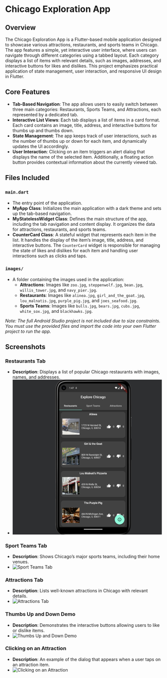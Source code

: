 # Chicago Exploration App

## Overview

The Chicago Exploration App is a Flutter-based mobile application designed to showcase various attractions, restaurants, and sports teams in Chicago. The app features a simple, yet interactive user interface, where users can navigate through different categories using a tabbed layout. Each category displays a list of items with relevant details, such as images, addresses, and interactive buttons for likes and dislikes. This project emphasizes practical application of state management, user interaction, and responsive UI design in Flutter.

## Core Features

- **Tab-Based Navigation**: The app allows users to easily switch between three main categories: Restaurants, Sports Teams, and Attractions, each represented by a dedicated tab.
- **Interactive List Views**: Each tab displays a list of items in a card format. Each card contains an image, title, address, and interactive buttons for thumbs up and thumbs down.
- **State Management**: The app keeps track of user interactions, such as the number of thumbs up or down for each item, and dynamically updates the UI accordingly.
- **User Interaction**: Clicking on an item triggers an alert dialog that displays the name of the selected item. Additionally, a floating action button provides contextual information about the currently viewed tab.

## Files Included

### `main.dart`
- The entry point of the application.
- **MyApp Class**: Initializes the main application with a dark theme and sets up the tab-based navigation.
- **MyStatelessWidget Class**: Defines the main structure of the app, including the tab navigation and content display. It organizes the data for attractions, restaurants, and sports teams.
- **CounterCard Class**: A stateful widget that represents each item in the list. It handles the display of the item’s image, title, address, and interactive buttons. The `CounterCard` widget is responsible for managing the state of likes and dislikes for each item and handling user interactions such as clicks and taps.

### `images/`
- A folder containing the images used in the application:
  - **Attractions**: Images like `zoo.jpg`, `steppenwolf.jpg`, `bean.jpg`, `willis_tower.jpg`, and `navy_pier.jpg`.
  - **Restaurants**: Images like `alinea.jpg`, `girl_and_the_goat.jpg`, `lou_malnatis.jpg`, `purple_pig.jpg`, and `joes_seafood.jpg`.
  - **Sports Teams**: Images like `bulls.jpg`, `bears.jpg`, `cubs.jpg`, `white_sox.jpg`, and `blackhawks.jpg`.

*Note: The full Android Studio project is not included due to size constraints. You must use the provided files and import the code into your own Flutter project to run the app.*

## Screenshots

### Restaurants Tab
- **Description**: Displays a list of popular Chicago restaurants with images, names, and addresses.
- ![Restaurants Tab](/Restaurants_Tab.png)

### Sport Teams Tab
- **Description**: Shows Chicago’s major sports teams, including their home venues.
- ![Sport Teams Tab](images/sports_teams_tab.png)

### Attractions Tab
- **Description**: Lists well-known attractions in Chicago with relevant details.
- ![Attractions Tab](images/attractions_tab.png)

### Thumbs Up and Down Demo
- **Description**: Demonstrates the interactive buttons allowing users to like or dislike items.
- ![Thumbs Up and Down Demo](images/thumbs_up_down_demo.png)

### Clicking on an Attraction
- **Description**: An example of the dialog that appears when a user taps on an attraction item.
- ![Clicking on an Attraction](images/clicking_on_attraction.png)
